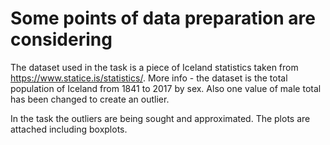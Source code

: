 # Some points of data preparation are considering

The dataset used in the task is a piece of Iceland statistics taken from https://www.statice.is/statistics/.
More info - the dataset is the total population of Iceland from 1841 to 2017 by sex. Also one value of male total has been changed to create an outlier.

In the task the outliers are being sought and approximated. 
The plots are attached including boxplots.
